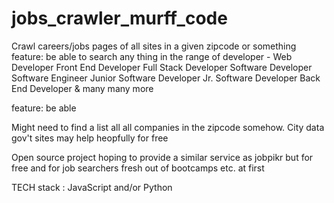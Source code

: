 # jobs_crawler_murff_code

Crawl careers/jobs pages of all sites in a given zipcode or something 
feature: be able to search any thing in the range of developer - 
Web Developer
Front End Developer
Full Stack Developer
Software Developer
Software Engineer
Junior Software Developer 
Jr. Software Developer
Back End Developer 
& many many more

feature: be able

Might need to find a list all all companies in the zipcode somehow. City data gov't sites may help heopfully for free

Open source project hoping to provide a similar service as jobpikr but for free and for job searchers fresh out of bootcamps etc. at first 

TECH stack : JavaScript and/or Python 
